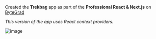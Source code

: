 Created the  **Trekbag** app as part of the **Professional React & Next.js** on [ByteGrad](https://bytegrad.com/)

*This version of the app uses React context providers.*

![image](https://github.com/user-attachments/assets/6d329c41-30b2-47a1-a5e1-a3bffa6bd42c)
